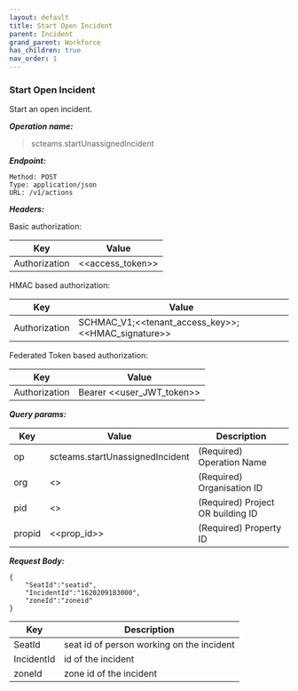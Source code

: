 ```yaml
---
layout: default
title: Start Open Incident
parent: Incident
grand_parent: Workforce
has_children: true
nav_order: 1
---
```


### Start Open Incident

Start an open incident.

***Operation name:***

> scteams.startUnassignedIncident

***Endpoint:***

```
Method: POST
Type: application/json
URL: /v1/actions
```

***Headers:***

Basic authorization:

|Key|Value|
|---|---|
|Authorization|<<access_token>>|


HMAC based authorization:

|Key|Value|
|---|---|
|Authorization|SCHMAC_V1;<<tenant_access_key>>;<<HMAC_signature>>|

Federated Token based authorization:

|Key|Value|
|---|---|
|Authorization|Bearer <<user_JWT_token>>|

***Query params:***

| Key | Value | Description |
| --- | ------|-------------|
| op | scteams.startUnassignedIncident | (Required) Operation Name |
| org | <<org>> | (Required) Organisation ID |
| pid | <<pid>> | (Required) Project OR building ID |
| propid | <<prop_id>> | (Required) Property ID |


***Request Body:***

```
{
    "SeatId":"seatid",
    "IncidentId":"1620209183000",
    "zoneId":"zoneid"
}
```

| Key | Description |
| --- |-------------|
|SeatId|seat id of person working on the incident|
|IncidentId|id of the incident|
|zoneId| zone id of the incident|